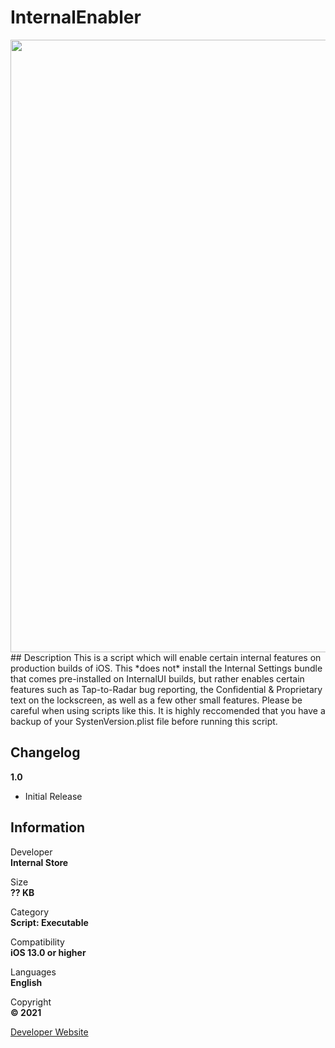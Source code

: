 # InternalEnabler
<img src="https://github.com/InternalStore/InternalEnabler/blob/main/Banner.png?raw=true" alt="" width="980"/>
## Description
This is a script which will enable certain internal features on production builds of iOS. This *does not* install the Internal Settings bundle that comes pre-installed on InternalUI builds, but rather enables certain features such as Tap-to-Radar bug reporting, the Confidential & Proprietary text on the lockscreen, as well as a few other small features. Please be careful when using scripts like this. It is highly reccomended that you have a backup of your SystenVersion.plist file before running this script.

## Changelog
**1.0**  
  * Initial Release  
  
  
## Information
Developer   
**Internal Store**  
  
Size  
**?? KB**  
  
Category  
**Script: Executable**  
  
Compatibility  
**iOS 13.0 or higher**  
  
Languages  
**English**  
  
Copyright  
**© 2021**  
  
  
[Developer Website](https://www.twitter.com/InternalStore)  
